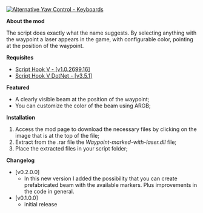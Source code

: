 <p><a href="https://www.gta5-mods.com/scripts/waypoint-marked-with-laser-net#description_tab" target="_blank"><img alt="Alternative Yaw Control - Keyboards" src="/Repository-assets/Waypoint-marked-with-laser/Cover.png" /></a></p>

<p><strong>About the mod</strong></p>

<p>The script does exactly what the name suggests. By selecting anything with the waypoint a laser appears in the game, with configurable color, pointing at the position of the waypoint.</p>

<p><strong>Requisites</strong></p>

<ul>
	<li><a href="http://www.dev-c.com/gtav/scripthookv/" target="_blank">Script Hook V - [v1.0.2699.16]</a></li>
	<li><a href="https://github.com/crosire/scripthookvdotnet/releases" target="_blank">Script Hook V DotNet - [v3.5.1]</a></li>
</ul>

<p><strong>Featured</strong></p>

<ul>
	<li>A clearly visible beam at the position of the waypoint;</li>
	<li>You can customize the color of the beam using ARGB;</li>
</ul>

<p><strong>Installation</strong></p>

<ol>
	<li>Access the mod page to download the necessary files by clicking on the image that is at the top of the file;</li>
	<li>Extract from the .rar file the <em>Waypoint-marked-with-laser.dll</em> file;</li>
	<li>Place the extracted files in your script folder;</li>
</ol>

<p><strong>Changelog</strong></p>

<ul>
	<li>[v0.2.0.0]
	<ul>
		<li>In this new version I added the possibility that you can create prefabricated beam with the available markers. Plus improvements in the code in general.</li>
	</ul>
	</li>
	<li>[v0.1.0.0]
	<ul>
		<li>initial release</li>
	</ul>
	</li>
</ul>